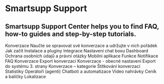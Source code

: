 # Smartsupp Support
## Smartsupp Support Center helps you to find FAQ, how-to guides and step-by-step tutorials.
Konverzace 
Naučte se spravovat své konverzace a udržujte v nich pořádek 
Jak začít 
Instalace a pluginy 
Integrace 
Nastavení chat boxu 
Dashboard 
Ochrana osobních údajů a právní otázky 
Mobilní aplikace 
Funkce 
Notifikace 
FAQ 
Konverzace 
Export konverzací 
Konverzace - obecné nastavení 
Export do systému 3. strany 
Konverzace – kategorie 
Štítkování konverzací 
Statistiky 
Operátoři (agenti) 
Chatboti a automatizace 
Video nahrávky 
Ceník a balíčky 
Lokalizace

